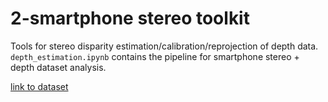 # 2-smartphone stereo toolkit
Tools for stereo disparity estimation/calibration/reprojection of depth data. ```depth_estimation.ipynb``` contains the pipeline for smartphone stereo + depth dataset analysis.

[link to dataset](https://disk.yandex.ru/d/yrNsuozgcqbE7A)
